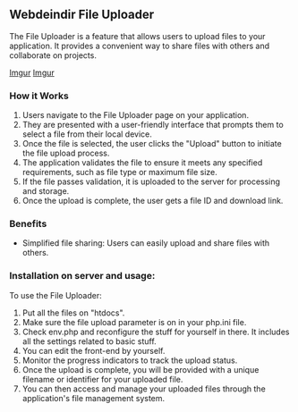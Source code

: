 ##  Webdeindir File Uploader

The File Uploader is a feature that allows users to upload files to your application. It provides a convenient way to share files with others and collaborate on projects.

[Imgur](https://i.imgur.com/kEg44ZE.png)
[Imgur](https://imgur.com/Wdt5CZV.png)
### How it Works

1. Users navigate to the File Uploader page on your application.
2. They are presented with a user-friendly interface that prompts them to select a file from their local device.
3. Once the file is selected, the user clicks the "Upload" button to initiate the file upload process.
4. The application validates the file to ensure it meets any specified requirements, such as file type or maximum file size.
5. If the file passes validation, it is uploaded to the server for processing and storage.
7. Once the upload is complete, the user gets a file ID and download link.


### Benefits
- Simplified file sharing: Users can easily upload and share files with others.

### Installation on server and usage:
To use the File Uploader:

1. Put all the files on "htdocs".
2. Make sure the file upload parameter is on in your php.ini file.
3. Check env.php and reconfigure the stuff for yourself in there. It includes all the settings related to basic stuff.
4. You can edit the front-end by yourself.
5. Monitor the progress indicators to track the upload status.
6. Once the upload is complete, you will be provided with a unique filename or identifier for your uploaded file.
7. You can then access and manage your uploaded files through the application's file management system.

